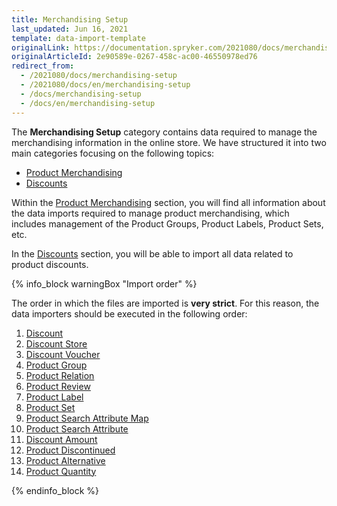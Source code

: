 ```yaml
---
title: Merchandising Setup
last_updated: Jun 16, 2021
template: data-import-template
originalLink: https://documentation.spryker.com/2021080/docs/merchandising-setup
originalArticleId: 2e90589e-0267-458c-ac00-46550978ed76
redirect_from:
  - /2021080/docs/merchandising-setup
  - /2021080/docs/en/merchandising-setup
  - /docs/merchandising-setup
  - /docs/en/merchandising-setup
---
```


The **Merchandising Setup** category contains data required to manage the merchandising information in the online store. We have structured it into two main categories focusing on the following topics:

* [Product Merchandising](/docs/scos/dev/data-import/{{page.version}}/data-import-categories/merchandising-setup/product-merchandising/product-merchandising.html)
* [Discounts](/docs/scos/dev/data-import/{{page.version}}/data-import-categories/merchandising-setup/discounts/discounts.html)

Within the [Product Merchandising](/docs/scos/dev/data-import/{{page.version}}/data-import-categories/merchandising-setup/product-merchandising/product-merchandising.html) section, you will find all information about the data imports required to manage product merchandising, which includes management of the Product Groups, Product Labels, Product Sets, etc.

In the [Discounts](/docs/scos/dev/data-import/{{page.version}}/data-import-categories/merchandising-setup/discounts/discounts.html) section, you will be able to import all data related to product discounts.

{% info_block warningBox "Import order" %}

The order in which the files are imported is **very strict**. For this reason, the data importers should be executed in the following order:

1. [Discount](/docs/pbc/all/discount-management/{{page.version}}/import-and-export-data/file-details-discount.csv.html)
2. [Discount Store](/docs/pbc/all/discount-management/{{page.version}}/import-and-export-data/file-details-discount-store.csv.html)
3. [Discount Voucher](/docs/pbc/all/discount-management/{{page.version}}/import-and-export-data/file-details-discount-voucher.csv.html)
4. [Product Group](/docs/scos/dev/data-import/{{page.version}}/data-import-categories/merchandising-setup/product-merchandising/file-details-product-group.csv.html)
5. [Product Relation](/docs/scos/dev/data-import/{{page.version}}/data-import-categories/merchandising-setup/product-merchandising/file-details-product-relation.csv.html)
6. [Product Review](/docs/scos/dev/data-import/{{page.version}}/data-import-categories/merchandising-setup/product-merchandising/file-details-product-review.csv.html)
7. [Product Label](/docs/scos/dev/data-import/{{page.version}}/data-import-categories/merchandising-setup/product-merchandising/file-details-product-label.csv.html)
8. [Product Set](/docs/scos/dev/data-import/{{page.version}}/data-import-categories/merchandising-setup/product-merchandising/file-details-product-set.csv.html)
9. [Product Search Attribute Map](/docs/pbc/all/search/{{page.version}}/import-data/file-details-product-search-attribute-map.csv.html)
10. [Product Search Attribute](/docs/pbc/all/search/{{page.version}}/import-data/file-details-product-search-attribute.csv.html)
11. [Discount Amount](/docs/pbc/all/discount-management/{{page.version}}/import-and-export-data/file-details-discount-amount.csv.html)
12. [Product Discontinued](/docs/scos/dev/data-import/{{page.version}}/data-import-categories/merchandising-setup/product-merchandising/file-details-product-discontinued.csv.html)
13. [Product Alternative](/docs/scos/dev/data-import/{{page.version}}/data-import-categories/merchandising-setup/product-merchandising/file-details-product-alternative.csv.html)
14. [Product Quantity](/docs/pbc/all/cart-and-checkout/{{page.version}}/import-and-export-data/file-details-product-quantity.csv.html)

{% endinfo_block %}
